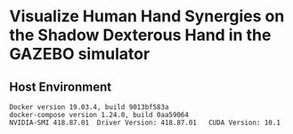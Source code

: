 # Visualize Human Hand Synergies on the Shadow Dexterous Hand in the GAZEBO simulator


## Host Environment
 
```
Docker version 19.03.4, build 9013bf583a
docker-compose version 1.24.0, build 0aa59064
NVIDIA-SMI 418.87.01  Driver Version: 418.87.01   CUDA Version: 10.1
```


